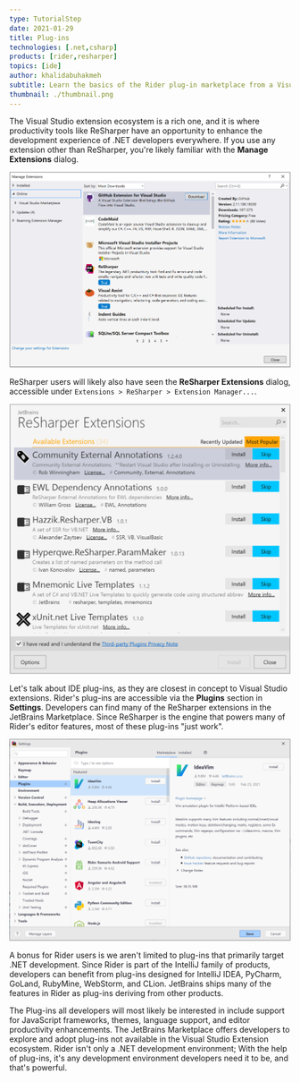```yaml
---
type: TutorialStep
date: 2021-01-29
title: Plug-ins
technologies: [.net,csharp]
products: [rider,resharper]
topics: [ide]
author: khalidabuhakmeh
subtitle: Learn the basics of the Rider plug-in marketplace from a Visual Studio + ReSharper user's perspective.
thumbnail: ./thumbnail.png
---
```


The Visual Studio extension ecosystem is a rich one, and it is where productivity tools like ReSharper have an opportunity to enhance the development experience of .NET developers everywhere. If you use any extension other than ReSharper, you're likely familiar with the **Manage Extensions** dialog.

![Visual Studio Extensions dialog](./1-visual-studio-extensions.png)

ReSharper users will likely also have seen the **ReSharper Extensions** dialog, accessible under `Extensions > ReSharper > Extension Manager...`.

![Visual Studio ReSharper Extensions](./2-visual-studio-resharper-extensions.png)

Let's talk about IDE plug-ins, as they are closest in concept to Visual Studio extensions. Rider's plug-ins are accessible via the **Plugins** section in **Settings**. Developers can find many of the ReSharper extensions in the JetBrains Marketplace. Since ReSharper is the engine that powers many of Rider's editor features, most of these plug-ins "just work".

![JetBrains Rider Plug-in Marketplace dialog](./3-jetbrains-rider-plug-in-dialog.png)

A bonus for Rider users is we aren't limited to plug-ins that primarily target .NET development. Since Rider is part of the IntelliJ family of products, developers can benefit from plug-ins designed for IntelliJ IDEA, PyCharm, GoLand, RubyMine, WebStorm, and CLion. JetBrains ships many of the features in Rider as plug-ins deriving from other products.

The Plug-ins all developers will most likely be interested in include support for JavaScript frameworks, themes, language support, and editor productivity enhancements. The JetBrains Marketplace offers developers to explore and adopt plug-ins not available in the Visual Studio Extension ecosystem. Rider isn't only a .NET development environment; With the help of plug-ins, it's any development environment developers need it to be, and that's powerful.





